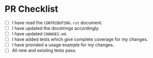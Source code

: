 # PR Checklist

- [ ] I have read the `CONTRIBUTING.rst` document.
- [ ] I have updated the docstrings accordingly.
- [ ] I have updated `CHANGES.md`.
- [ ] I have added tests which give complete coverage for my changes.
- [ ] I have provided a usage example for my changes. 
- [ ] All new and existing tests pass.
